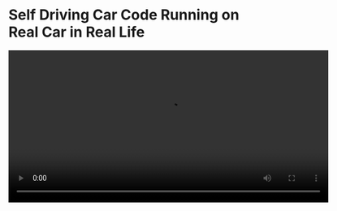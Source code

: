 # Self Driving Car Code Running on Real Car in Real Life
<video width="630" height="300" src="self_driving_car_code_running_on_real_car.mp4"></video>

